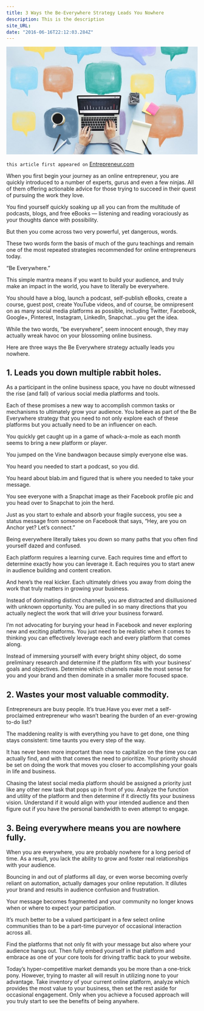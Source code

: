 ```yaml
---
title: 3 Ways the Be-Everywhere Strategy Leads You Nowhere
description: This is the description
site_URL: 
date: "2016-06-16T22:12:03.284Z"
---
```


![be-everywhere](./be-everywhere.jpeg)

`this article first appeared on` <a href="https://www.entrepreneur.com/article/275573" target="_blank">Entrepreneur.com</a>

When you first begin your journey as an online entrepreneur, you are quickly introduced to a number of experts, gurus and even a few ninjas. All of them offering actionable advice for those trying to succeed in their quest of pursuing the work they love.

You find yourself quickly soaking up all you can from the multitude of podcasts, blogs, and free eBooks — listening and reading voraciously as your thoughts dance with possibility.

But then you come across two very powerful, yet dangerous, words.

These two words form the basis of much of the guru teachings and remain one of the most repeated strategies recommended for online entrepreneurs today.

“Be Everywhere.”

This simple mantra means if you want to build your audience, and truly make an impact in the world, you have to literally be everywhere.

You should have a blog, launch a podcast, self-publish eBooks, create a course, guest post, create YouTube videos, and of course, be omnipresent on as many social media platforms as possible, including Twitter, Facebook, Google+, Pinterest, Instagram, LinkedIn, Snapchat…you get the idea.

While the two words, “be everywhere”, seem innocent enough, they may actually wreak havoc on your blossoming online business.

Here are three ways the Be Everywhere strategy actually leads you nowhere.

## 1. Leads you down multiple rabbit holes.

As a participant in the online business space, you have no doubt witnessed the rise (and fall) of various social media platforms and tools.

Each of these promises a new way to accomplish common tasks or mechanisms to ultimately grow your audience. You believe as part of the Be Everywhere strategy that you need to not only explore each of these platforms but you actually need to be an influencer on each.

You quickly get caught up in a game of whack-a-mole as each month seems to bring a new platform or player.

You jumped on the Vine bandwagon because simply everyone else was.

You heard you needed to start a podcast, so you did.

You heard about blab.im and figured that is where you needed to take your message.

You see everyone with a Snapchat image as their Facebook profile pic and you head over to Snapchat to join the herd.

Just as you start to exhale and absorb your fragile success, you see a status message from someone on Facebook that says, “Hey, are you on Anchor yet? Let’s connect.”

Being everywhere literally takes you down so many paths that you often find yourself dazed and confused.

Each platform requires a learning curve. Each requires time and effort to determine exactly how you can leverage it. Each requires you to start anew in audience building and content creation.

And here’s the real kicker. Each ultimately drives you away from doing the work that truly matters in growing your business.

Instead of dominating distinct channels, you are distracted and disillusioned with unknown opportunity. You are pulled in so many directions that you actually neglect the work that will drive your business forward.

I’m not advocating for burying your head in Facebook and never exploring new and exciting platforms. You just need to be realistic when it comes to thinking you can effectively leverage each and every platform that comes along.

Instead of immersing yourself with every bright shiny object, do some preliminary research and determine if the platform fits with your business’ goals and objectives. Determine which channels make the most sense for you and your brand and then dominate in a smaller more focused space.

## 2. Wastes your most valuable commodity.

Entrepreneurs are busy people. It’s true.Have you ever met a self-proclaimed entrepreneur who wasn’t bearing the burden of an ever-growing to-do list?

The maddening reality is with everything you have to get done, one thing stays consistent: time taunts you every step of the way.

It has never been more important than now to capitalize on the time you can actually find, and with that comes the need to prioritize. Your priority should be set on doing the work that moves you closer to accomplishing your goals in life and business.

Chasing the latest social media platform should be assigned a priority just like any other new task that pops up in front of you. Analyze the function and utility of the platform and then determine if it directly fits your business vision. Understand if it would align with your intended audience and then figure out if you have the personal bandwidth to even attempt to engage.

## 3. Being everywhere means you are nowhere fully.

When you are everywhere, you are probably nowhere for a long period of time. As a result, you lack the ability to grow and foster real relationships with your audience.

Bouncing in and out of platforms all day, or even worse becoming overly reliant on automation, actually damages your online reputation. It dilutes your brand and results in audience confusion and frustration.

Your message becomes fragmented and your community no longer knows when or where to expect your participation.

It’s much better to be a valued participant in a few select online communities than to be a part-time purveyor of occasional interaction across all.

Find the platforms that not only fit with your message but also where your audience hangs out. Then fully embed yourself in that platform and embrace as one of your core tools for driving traffic back to your website.

Today’s hyper-competitive market demands you be more than a one-trick pony. However, trying to master all will result in utilizing none to your advantage. Take inventory of your current online platform, analyze which provides the most value to your business, then set the rest aside for occasional engagement. Only when you achieve a focused approach will you truly start to see the benefits of being anywhere.
